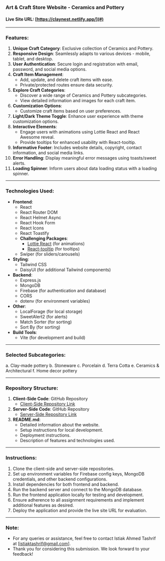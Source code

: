 ### Art & Craft Store Website - Ceramics and Pottery

#### Live Site URL: [https://claynest.netlify.app/](#)

---

### Features:
1. **Unique Craft Category**: Exclusive collection of Ceramics and Pottery.
2. **Responsive Design**: Seamlessly adapts to various devices - mobile, tablet, and desktop.
3. **User Authentication**: Secure login and registration with email, password, and social media options.
4. **Craft Item Management**:
   - Add, update, and delete craft items with ease.
   - Private/protected routes ensure data security.
5. **Explore Craft Categories**:
   - Discover a wide range of Ceramics and Pottery subcategories.
   - View detailed information and images for each craft item.
6. **Customization Options**:
   - Customize craft items based on user preferences.
7. **Light/Dark Theme Toggle**: Enhance user experience with theme customization options.
8. **Interactive Elements**:
   - Engage users with animations using Lottie React and React Awesome reveal.
   - Provide tooltips for enhanced usability with React-tooltip.
9. **Informative Footer**: Includes website details, copyright, contact information, and social media links.
10. **Error Handling**: Display meaningful error messages using toasts/sweet alerts.
11. **Loading Spinner**: Inform users about data loading status with a loading spinner.

---

### Technologies Used:
- **Frontend**:
  - React
  - React Router DOM
  - React Helmet Async
  - React Hook Form
  - React Icons
  - React Toastify
  - **Challenging Packages**:
    - [Lottie React](https://www.npmjs.com/package/lottie-react) (for animations)
    - [React-tooltip](https://www.npmjs.com/package/react-tooltip) (for tooltips)
  - Swiper (for sliders/carousels)
- **Styling**:
  - Tailwind CSS
  - DaisyUI (for additional Tailwind components)
- **Backend**:
  - Express.js
  - MongoDB
  - Firebase (for authentication and database)
  - CORS
  - dotenv (for environment variables)
- **Other**:
  - LocalForage (for local storage)
  - SweetAlert2 (for alerts)
  - Match Sorter (for sorting)
  - Sort By (for sorting)
- **Build Tools**:
  - Vite (for development and build)
  
---

### Selected Subcategories:
a. Clay-made pottery
b. Stoneware
c. Porcelain
d. Terra Cotta
e. Ceramics & Architectural
f. Home decor pottery

---

### Repository Structure:
1. **Client-Side Code**: GitHub Repository
   - [Client-Side Repository Link](https://github.com/programming-hero-web-course-4/B9A10-client-side-Istiak-A-Tashrif)
2. **Server-Side Code**: GitHub Repository
   - [Server-Side Repository Link](https://github.com/programming-hero-web-course-4/b9a10-server-side-Istiak-A-Tashrif)
3. **README.md**:
   - Detailed information about the website.
   - Setup instructions for local development.
   - Deployment instructions.
   - Description of features and technologies used.

---

### Instructions:
1. Clone the client-side and server-side repositories.
2. Set up environment variables for Firebase config keys, MongoDB credentials, and other backend configurations.
3. Install dependencies for both frontend and backend.
4. Run the backend server and connect to the MongoDB database.
5. Run the frontend application locally for testing and development.
6. Ensure adherence to all assignment requirements and implement additional features as desired.
7. Deploy the application and provide the live site URL for evaluation.

---

### Note:
- For any queries or assistance, feel free to contact Istiak Ahmed Tashrif at [istiaktashrif@gmail.com].
- Thank you for considering this submission. We look forward to your feedback!
